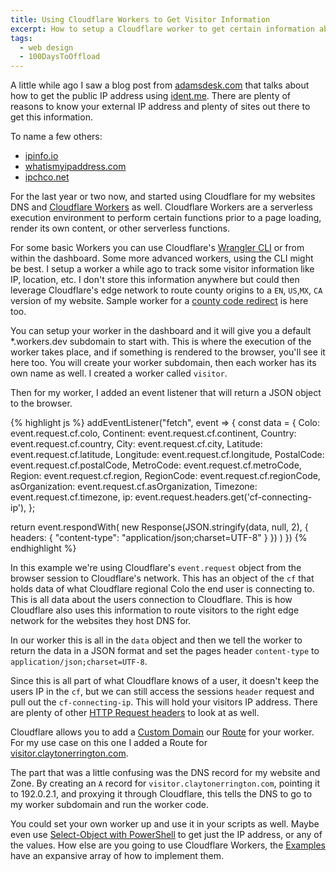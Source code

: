 ```yaml
---
title: Using Cloudflare Workers to Get Visitor Information
excerpt: How to setup a Cloudflare worker to get certain information about the users connection
tags: 
  - web design
  - 100DaysToOffload
---
```


A little while ago I saw a blog post from [adamsdesk.com](https://www.adamsdesk.com/posts/get-public-ip-address-identme/) that talks about how to get the public IP address using [ident.me](https://ident.me/). There are plenty of reasons to know your external IP address and plenty of sites out there to get this information.

To name a few others:
- [ipinfo.io](https://ipinfo.io/)
- [whatismyipaddress.com](https://whatismyipaddress.com/)
- [ipchco.net](https://ipecho.net/)

For the last year or two now, and started using Cloudflare for my websites DNS and [Cloudflare Workers](https://developers.cloudflare.com/workers/) as well. Cloudflare Workers are a serverless execution environment to perform certain functions prior to a page loading, render its own content, or other serverless functions.

For some basic Workers you can use Cloudflare's [Wrangler CLI](https://github.com/cloudflare/workers-sdk/tree/main/packages/wrangler) or from within the dashboard. Some more advanced workers, using the CLI might be best. I setup a worker a while ago to track some visitor information like IP, location, etc. I don't store this information anywhere but could then leverage Cloudflare's edge network to route county origins to a `EN`, `US`,`MX`, `CA` version of my website. Sample worker for a [county code redirect](https://developers.cloudflare.com/workers/examples/country-code-redirect/) is here too.

You can setup your worker in the dashboard and it will give you a default *.workers.dev subdomain to start with. This is where the execution of the worker takes place, and if something is rendered to the browser, you'll see it here too. You will create your worker subdomain, then each worker has its own name as well. I created a worker called `visitor`.

Then for my worker, I added an event listener that will return a JSON object to the browser.

{% highlight js %}
addEventListener("fetch", event => {
  const data = {
    Colo: event.request.cf.colo,
    Continent: event.request.cf.continent,
    Country: event.request.cf.country,
    City: event.request.cf.city,
    Latitude: event.request.cf.latitude,
    Longitude: event.request.cf.longitude,
    PostalCode: event.request.cf.postalCode,
    MetroCode: event.request.cf.metroCode,
    Region: event.request.cf.region,
    RegionCode: event.request.cf.regionCode,
    asOrganization: event.request.cf.asOrganization,
    Timezone: event.request.cf.timezone,
    ip: event.request.headers.get('cf-connecting-ip'),
  };

  return event.respondWith(
    new Response(JSON.stringify(data, null, 2), {
      headers: {
        "content-type": "application/json;charset=UTF-8"
      }
    })
  )
})
{% endhighlight %}

In this example we're using Cloudflare's `event.request` object from the browser session to Cloudflare's network. This has an object of the `cf` that holds data of what Cloudflare regional Colo the end user is connecting to. This is all data about the users connection to Cloudflare. This is how Cloudflare also uses this information to route visitors to the right edge network for the websites they host DNS for.

In our worker this is all in the `data` object and then we tell the worker to return the data in a JSON format and set the pages header `content-type` to `application/json;charset=UTF-8`.

Since this is all part of what Cloudflare knows of a user, it doesn't keep the users IP in the `cf`, but we can still access the sessions `header` request and pull out the `cf-connecting-ip`. This will hold your visitors IP address. There are plenty of other [HTTP Request headers](https://developers.cloudflare.com/fundamentals/get-started/reference/http-request-headers/) to look at as well.

Cloudflare allows you to add a [Custom Domain](https://developers.cloudflare.com/workers/platform/routing/custom-domains) our [Route](https://developers.cloudflare.com/workers/platform/routes/#matching-behavior) for your worker. For my use case on this one I added a Route for [visitor.claytonerrington.com](https://visitor.claytonerrington.com/).

The part that was a little confusing was the DNS record for my website and Zone. By creating an `A` record for `visitor.claytonerrington.com`, pointing it to 192.0.2.1, and proxying it through Cloudflare, this tells the DNS to go to my worker subdomain and run the worker code.

You could set your own worker up and use it in your scripts as well. Maybe even use [Select-Object with PowerShell](https://claytonerrington.com/blog/select-object-with-powershell/) to get just the IP address, or any of the values. How else are you going to use Cloudflare Workers, the [Examples](https://developers.cloudflare.com/workers/examples/) have an expansive array of how to implement them.
